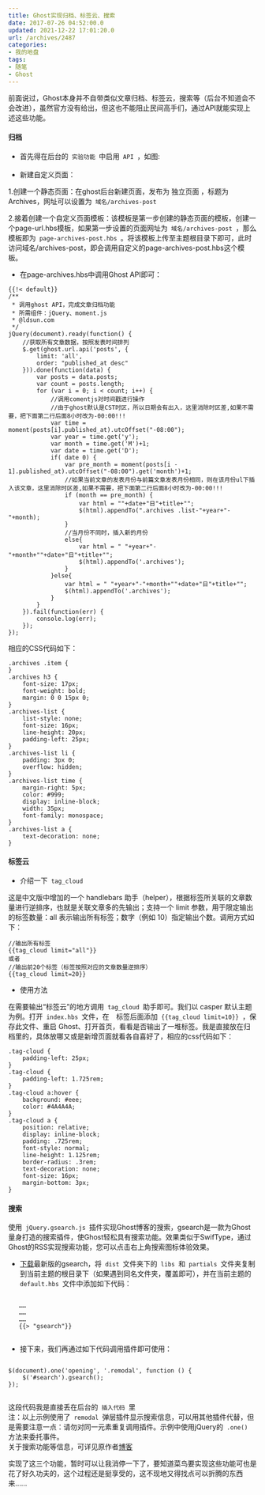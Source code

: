 ```yaml
---
title: Ghost实现归档、标签云、搜索
date: 2017-07-26 04:52:00.0
updated: 2021-12-22 17:01:20.0
url: /archives/2487
categories: 
- 我的地盘
tags: 
- 随笔
- Ghost
---
```


<p>前面说过，Ghost本身并不自带类似文章归档、标签云，搜索等（后台不知道会不会改进），虽然官方没有给出，但这也不能阻止民间高手们，通过API就能实现上述这些功能。</p><h4>归档</h4><ul><li>首先得在后台的<code> 实验功能 </code>中启用<code> API </code>，如图:<br /><img src="https://cdn.uu126.cn/image/a/63/912947500d1432b9e4c07155674de.jpg" alt="" title=""></li><li>新建自定义页面：</li></ul><p>1.创建一个静态页面：在ghost后台新建页面，发布为 独立页面 ，标题为Archives，网址可以设置为<code> 域名/archives-post </code></p><p>2.接着创建一个自定义页面模板：该模板是第一步创建的静态页面的模板，创建一个page-url.hbs模板，如果第一步设置的页面网址为<code> 域名/archives-post </code>，那么模板即为<code> page-archives-post.hbs </code>。将该模板上传至主题根目录下即可，此时访问域名/archives-post，即会调用自定义的page-archives-post.hbs这个模板。</p><ul><li>在page-archives.hbs中调用Ghost API即可：</li></ul><pre><code class="lang-php">{{!&lt; default}}
/**
 * 调用ghost API，完成文章归档功能
 * 所需组件：jQuery、moment.js
 * @ldsun.com
 */
jQuery(document).ready(function() {
    //获取所有文章数据，按照发表时间排列
    $.get(ghost.url.api('posts', {
        limit: 'all',
        order: &quot;published_at desc&quot;
    })).done(function(data) {
        var posts = data.posts;
        var count = posts.length;
        for (var i = 0; i &lt; count; i++) {
            //调用comentjs对时间戳进行操作
            //由于ghost默认是CST时区，所以日期会有出入，这里消除时区差,如果不需要，把下面第二行后面8小时改为-00:00!!!
            var time = moment(posts[i].published_at).utcOffset(&quot;-08:00&quot;);
            var year = time.get('y');
            var month = time.get('M')+1;
            var date = time.get('D');
            if( date 0) {
                var pre_month = moment(posts[i - 1].published_at).utcOffset(&quot;-08:00&quot;).get('month')+1;
                //如果当前文章的发表月份与前篇文章发表月份相同，则在该月份ul下插入该文章，这里消除时区差,如果不需要，把下面第二行后面8小时改为-00:00!!!
                if (month == pre_month) {
                    var html = &quot;&quot;+date+&quot;日&quot;+title+&quot;&quot;;
                    $(html).appendTo(&quot;.archives .list-&quot;+year+&quot;-&quot;+month);
                }
                //当月份不同时，插入新的月份
                else{
                    var html = &quot; &quot;+year+&quot;-&quot;+month+&quot;&quot;+date+&quot;日&quot;+title+&quot;&quot;;
                    $(html).appendTo('.archives');
                }
            }else{
                var html = &quot; &quot;+year+&quot;-&quot;+month+&quot;&quot;+date+&quot;日&quot;+title+&quot;&quot;;
                $(html).appendTo('.archives');
            }
        }
    }).fail(function(err) {
        console.log(err);
    });
});
</code></pre><p>相应的CSS代码如下：</p><pre><code class="lang-css">.archives .item {
}
.archives h3 {
    font-size: 17px;
    font-weight: bold;
    margin: 0 0 15px 0;
}
.archives-list {
    list-style: none;
    font-size: 16px;
    line-height: 20px;
    padding-left: 25px;
}
.archives-list li {
    padding: 3px 0;
    overflow: hidden;
}
.archives-list time {
    margin-right: 5px;
    color: #999;
    display: inline-block;
    width: 35px;
    font-family: monospace;
}
.archives-list a {
    text-decoration: none;
}</code></pre><h4>标签云</h4><ul><li>介绍一下<code> tag_cloud </code></li></ul><p>这是中文版中增加的一个 handlebars 助手（helper），根据标签所关联的文章数量进行逆排序，也就是关联文章多的先输出；支持一个 limit 参数，用于限定输出的标签数量：all 表示输出所有标签；数字（例如 10）指定输出个数。调用方式如下：</p><pre><code class="lang-php">//输出所有标签
{{tag_cloud limit=&quot;all&quot;}}
或者
//输出前20个标签（标签按照对应的文章数量逆排序）
{{tag_cloud limit=20}}</code></pre><ul><li>使用方法</li></ul><p>在需要输出“标签云”的地方调用<code> tag_cloud </code>助手即可。我们以 casper 默认主题为例。打开<code> index.hbs </code>文件，在<code>  </code>标签后面添加<code> {{tag_cloud limit=10}} </code>，保存此文件、重启 Ghost、打开首页，看看是否输出了一堆标签。我是直接放在归档里的，具体放哪又或是新增页面就看各自喜好了，相应的css代码如下：</p><pre><code class="lang-css">.tag-cloud {
    padding-left: 25px;
}
.tag-cloud {
    padding-left: 1.725rem;
}
.tag-cloud a:hover {
    background: #eee;
    color: #4A4A4A;
}
.tag-cloud a {
    position: relative;
    display: inline-block;
    padding: .725rem;
    font-style: normal;
    line-height: 1.125rem;
    border-radius: .3rem;
    text-decoration: none;
    font-size: 16px;
    margin-bottom: 3px;
}</code></pre><h4>搜索</h4><p>使用<code> jQuery.gsearch.js </code>插件实现Ghost博客的搜索，gsearch是一款为Ghost量身打造的搜索插件，使Ghost轻松具有搜索功能。效果类似于SwifType，通过Ghost的RSS实现搜索功能，您可以点击右上角搜索图标体验效果。</p><ul><li><a href="https://github.com/itobee/gsearch/archive/master.zip">下载</a>最新版的gsearch，将<code> dist </code>文件夹下的<code> libs </code>和<code> partials </code>文件夹复制到当前主题的根目录下（如果遇到同名文件夹，覆盖即可），并在当前主题的<code> default.hbs </code>文件中添加如下代码：</li></ul><pre><code class="lang-html">
   ……
   ……
   ……
   {{&gt; &quot;gsearch&quot;}}
  </code></pre><ul><li>接下来，我们再通过如下代码调用插件即可使用：</li></ul><pre><code class="lang-python">
$(document).one('opening', '.remodal', function () {
    $('#search').gsearch();
});
  </code></pre><p>这段代码我是直接丢在后台的<code> 插入代码 </code>里<br />注：以上示例使用了<code> remodal </code>弹层插件显示搜索信息，可以用其他插件代替，但是需要注意一点：请勿对同一元素重复调用插件。示例中使用jQuery的<code> .one() </code>方法来委托事件。<br />关于搜索功能等信息，可详见原作者<a href="http://www.tobee.me/gsearch/">博客</a></p><p>实现了这三个功能，暂时可以让我消停一下了，要知道菜鸟要实现这些功能可也是花了好久功夫的，这个过程还是挺享受的，这不现地又得找点可以折腾的东西来……</p>